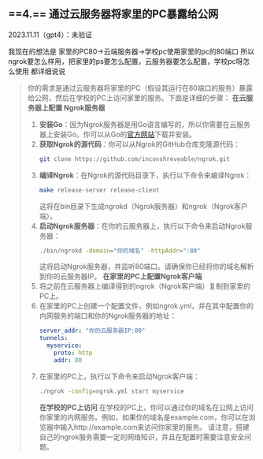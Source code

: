 ## ==4.== 通过云服务器将家里的PC暴露给公网

2023.11.11（gpt4）：未验证

我现在的想法是
家里的PC80->云端服务器->学校pc使用家里的pc的80端口
所以ngrok要怎么样用，把家里的ps要怎么配置，云服务器要怎么配置，学校pc呀怎么使用 都详细说说

> 你的需求是通过云服务器将家里的PC（假设其运行在80端口的服务）暴露给公网，然后在学校的PC上访问家里的服务。下面是详细的步骤：
> **在云服务器上配置 Ngrok服务器**
>
> 1. **安装Go**：因为Ngrok服务器是用Go语言编写的，所以你需要在云服务器上安装Go。你可以从Go的[官方网站](https://golang.org/dl/)下载并安装。
> 2. **获取Ngrok的源代码**：你可以从Ngrok的GitHub仓库克隆源代码：
>     ```bash
>     git clone https://github.com/inconshreveable/ngrok.git
>     ```
> 3. **编译Ngrok**：在Ngrok的源代码目录下，执行以下命令来编译Ngrok：
>     ```bash
>     make release-server release-client
>     ```
>     这将在bin目录下生成ngrokd（Ngrok服务器）和ngrok（Ngrok客户端）。
> 4. **启动Ngrok服务器**：在你的云服务器上，执行以下命令来启动Ngrok服务器：
>     ```bash
>     ./bin/ngrokd -domain="你的域名" -httpAddr=":80"
>     ```
>     这将启动Ngrok服务器，并监听80端口。请确保你已经将你的域名解析到你的云服务器IP。
>     **在家里的PC上配置Ngrok客户端**
> 1. 将之前在云服务器上编译得到的ngrok（Ngrok客户端）复制到家里的PC上。
> 2. 在家里的PC上创建一个配置文件，例如ngrok.yml，并在其中配置你的内网服务的端口和你的Ngrok服务器的地址：
>     ```yaml
>     server_addr: "你的云服务器IP:80"
>     tunnels:
>       myservice:
>         proto: http
>         addr: 80
>     ```
> 3. 在家里的PC上，执行以下命令来启动Ngrok客户端：
>     ```bash
>     ./ngrok -config=ngrok.yml start myservice
>     ```
>     **在学校的PC上访问**
>     在学校的PC上，你可以通过你的域名在公网上访问你家里的内网服务。例如，如果你的域名是example.com，你可以在浏览器中输入http://example.com来访问你家里的服务。
>     请注意，搭建自己的ngrok服务需要一定的网络知识，并且在配置时需要注意安全问题。






